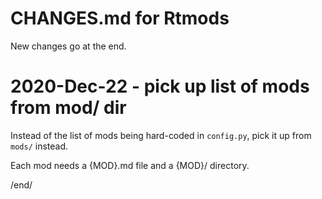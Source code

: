 # CHANGES.md for Rtmods

New changes go at the end.

# 2020-Dec-22 - pick up list of mods from mod/ dir

Instead of the list of mods being hard-coded in `config.py`, pick it up from 
`mods/` instead.

Each mod needs a {MOD}.md file and a {MOD}/ directory.


/end/
